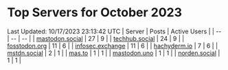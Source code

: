 # Top Servers for October 2023
Last Updated: 10/17/2023 23:13:42 UTC
| Server | Posts | Active Users |
| -- | -- | -- |
| [mastodon.social](https://mastodon.social/tags/PowerShell) | 27 | 9 |
| [techhub.social](https://techhub.social/tags/PowerShell) | 24 | 9 |
| [fosstodon.org](https://fosstodon.org/tags/PowerShell) | 11 | 6 |
| [infosec.exchange](https://infosec.exchange/tags/PowerShell) | 11 | 6 |
| [hachyderm.io](https://hachyderm.io/tags/PowerShell) | 7 | 6 |
| [mstdn.social](https://mstdn.social/tags/PowerShell) | 2 | 1 |
| [mas.to](https://mas.to/tags/PowerShell) | 1 | 1 |
| [mastodon.uno](https://mastodon.uno/tags/PowerShell) | 1 | 1 |
| [norden.social](https://norden.social/tags/PowerShell) | 1 | 1 |
